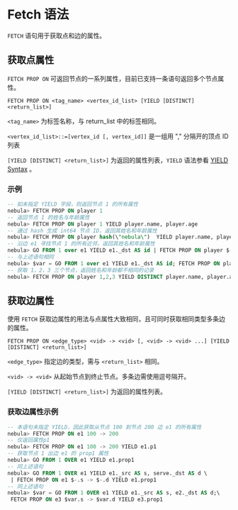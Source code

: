 # Fetch 语法

`FETCH` 语句用于获取点和边的属性。

## 获取点属性

`FETCH PROP ON` 可返回节点的一系列属性，目前已支持一条语句返回多个节点属性。

```
FETCH PROP ON <tag_name> <vertex_id_list> [YIELD [DISTINCT] <return_list>]
```

`<tag_name>` 为标签名称，与 return_list 中的标签相同。

`<vertex_id_list>::=[vertex_id [, vertex_id]]` 是一组用 "," 分隔开的顶点 ID 列表

`[YIELD [DISTINCT] <return_list>]` 为返回的属性列表，`YIELD` 语法参看 [YIELD Syntax](yield-syntax.md) 。

### 示例

```SQL
-- 如未指定 YIELD 字段，则返回节点 1 的所有属性
nebula> FETCH PROP ON player 1
-- 返回节点 1 的姓名与年龄属性
nebula> FETCH PROP ON player 1 YIELD player.name, player.age
-- 通过 hash 生成 int64 节点 ID，返回其姓名和年龄属性
nebula> FETCH PROP ON player hash(\"nebula\")  YIELD player.name, player.age
-- 沿边 e1 寻找节点 1 的所有近邻，返回其姓名和年龄属性
nebula> GO FROM 1 over e1 YIELD e1._dst AS id | FETCH PROP ON player $-.id YIELD player.name, player.age
-- 与上述语句相同
nebula> $var = GO FROM 1 over e1 YIELD e1._dst AS id; FETCH PROP ON player $var.id YIELD player.name, player.age
-- 获取 1，2，3 三个节点，返回姓名和年龄都不相同的记录
nebula> FETCH PROP ON player 1,2,3 YIELD DISTINCT player.name, player.age
```

## 获取边属性

使用 `FETCH` 获取边属性的用法与点属性大致相同，且可同时获取相同类型多条边的属性。

```
FETCH PROP ON <edge_type> <vid> -> <vid> [, <vid> -> <vid> ...] [YIELD [DISTINCT] <return_list>]
```

`<edge_type>` 指定边的类型，需与 `<return_list>` 相同。

`<vid> -> <vid>` 从起始节点到终止节点。多条边需使用逗号隔开。

`[YIELD [DISTINCT] <return_list>]` 为返回的属性列表。

### 获取边属性示例

```SQL
-- 本语句未指定 YIELD，因此获取从节点 100 到节点 200 边 e1 的所有属性
nebula> FETCH PROP ON e1 100 -> 200
-- 仅返回属性p1
nebula> FETCH PROP ON e1 100 -> 200 YIELD e1.p1
-- 获取节点 1 出边 e1 的 prop1 属性
nebula> GO FROM 1 OVER e1 YIELD e1.prop1
-- 同上述语句
nebula> GO FROM 1 OVER e1 YIELD e1._src AS s, serve._dst AS d \
 | FETCH PROP ON e1 $-.s -> $-.d YIELD e1.prop1
-- 同上述语句
nebula> $var = GO FROM 1 OVER e1 YIELD e1._src AS s, e2._dst AS d;\
 FETCH PROP ON e3 $var.s -> $var.d YIELD e3.prop1
```
